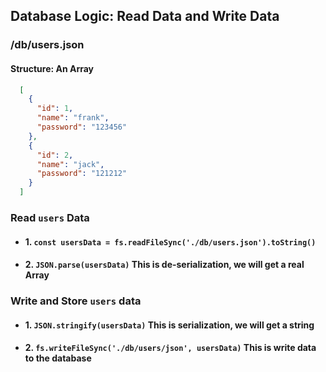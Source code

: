 ## Database Logic: Read Data and Write Data

### /db/users.json
#### Structure: An Array
```json
  [
    {
      "id": 1,
      "name": "frank",
      "password": "123456"
    },
    {
      "id": 2,
      "name": "jack",
      "password": "121212"
    }
  ]
```
### Read ```users``` Data
- #### 1. ```const usersData = fs.readFileSync('./db/users.json').toString()```
- #### 2. ```JSON.parse(usersData)``` This is de-serialization, we will get a real Array

### Write and Store ```users``` data
- #### 1. ```JSON.stringify(usersData)``` This is serialization, we will get a string
- #### 2. ```fs.writeFileSync('./db/users/json', usersData)```  This is write data to the database